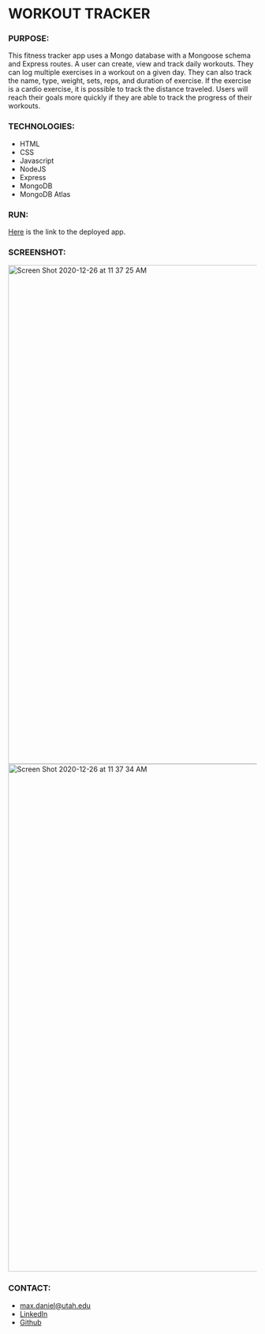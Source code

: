 # WORKOUT TRACKER

### PURPOSE:
This fitness tracker app uses a Mongo database with a Mongoose schema and Express routes. A user can create, view and track daily workouts. They can log multiple exercises in a workout on a given day. They can also track the name, type, weight, sets, reps, and duration of exercise. If the exercise is a cardio exercise, it is possible to track the distance traveled.  Users will reach their goals more quickly if they are able to track the progress of their workouts.

### TECHNOLOGIES:
* HTML
* CSS
* Javascript
* NodeJS
* Express
* MongoDB
* MongoDB Atlas

### RUN:
[Here](https://radiant-fortress-30298.herokuapp.com/) is the link to the deployed app. 

### SCREENSHOT:
<img width="1010" alt="Screen Shot 2020-12-26 at 11 37 25 AM" src="https://user-images.githubusercontent.com/67847591/103179639-e3b0fa80-4842-11eb-9b97-a46284a5f2fb.png">
<img width="1028" alt="Screen Shot 2020-12-26 at 11 37 34 AM" src="https://user-images.githubusercontent.com/67847591/103179636-e27fcd80-4842-11eb-929c-14a108f4f2b9.png">

### CONTACT:
* max.daniel@utah.edu
* [LinkedIn](https://www.linkedin.com/in/maximilian-daniel1/ "Link to LinkedIn page")
* [Github](https://github.com/maxonemillion "Link to Github page")
